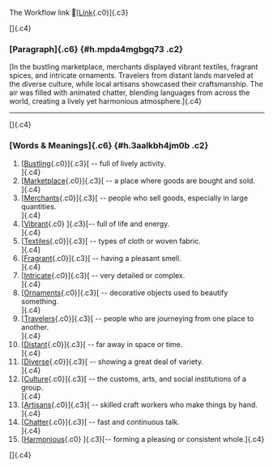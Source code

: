 The Workflow link
👏[[Link](https://www.google.com/url?q=http://www.google.com&sa=D&source=editors&ust=1756738124881545&usg=AOvVaw3Rbc111HULMER-RGh7zkA6){.c0}]{.c3}

[]{.c4}

### [Paragraph]{.c6} {#h.mpda4mgbgq73 .c2}

[In the bustling marketplace, merchants displayed vibrant textiles,
fragrant spices, and intricate ornaments. Travelers from distant lands
marveled at the diverse culture, while local artisans showcased their
craftsmanship. The air was filled with animated chatter, blending
languages from across the world, creating a lively yet harmonious
atmosphere.]{.c4}

------------------------------------------------------------------------

[]{.c4}

### [Words & Meanings]{.c6} {#h.3aalkbh4jm0b .c2}

1.  [[Bustling](https://www.google.com/url?q=http://www.google.com&sa=D&source=editors&ust=1756738124882174&usg=AOvVaw2FwDDuCYIuAmnHoKy2jGBu){.c0}]{.c3}[ --
    full of lively activity.\
    ]{.c4}
2.  [[Marketplace](https://www.google.com/url?q=http://www.google.com&sa=D&source=editors&ust=1756738124882312&usg=AOvVaw0TU4K6SN4XTkLsiouu6NwM){.c0}]{.c3}[ --
    a place where goods are bought and sold.\
    ]{.c4}
3.  [[Merchants](https://www.google.com/url?q=http://www.google.com&sa=D&source=editors&ust=1756738124882435&usg=AOvVaw2u_qOK86kvtU4ORG2Dl9Ug){.c0}]{.c3}[ --
    people who sell goods, especially in large quantities.\
    ]{.c4}
4.  [[Vibrant](https://www.google.com/url?q=http://www.google.com&sa=D&source=editors&ust=1756738124882563&usg=AOvVaw38wEQg3XPQa2BnB4eXeAXt){.c0}
    ]{.c3}[-- full of life and energy.\
    ]{.c4}
5.  [[Textiles](https://www.google.com/url?q=http://www.google.com&sa=D&source=editors&ust=1756738124882671&usg=AOvVaw22e-ikQrH5szmgMw_9kJmn){.c0}]{.c3}[ --
    types of cloth or woven fabric.\
    ]{.c4}
6.  [[Fragrant](https://www.google.com/url?q=http://www.google.com&sa=D&source=editors&ust=1756738124882777&usg=AOvVaw2cDnkGigfAyCnl2uhdL90M){.c0}]{.c3}[ --
    having a pleasant smell.\
    ]{.c4}
7.  [[Intricate](https://www.google.com/url?q=http://www.google.com&sa=D&source=editors&ust=1756738124882880&usg=AOvVaw2-Fc0piE9_euedlwLFueFH){.c0}]{.c3}[ --
    very detailed or complex.\
    ]{.c4}
8.  [[Ornaments](https://www.google.com/url?q=http://www.google.com&sa=D&source=editors&ust=1756738124882984&usg=AOvVaw3PKXLVx4GHUwqwIIKSMngE){.c0}]{.c3}[ --
    decorative objects used to beautify something.\
    ]{.c4}
9.  [[Travelers](https://www.google.com/url?q=http://www.google.com&sa=D&source=editors&ust=1756738124883102&usg=AOvVaw3n1tSPIUjrlX3AL89-r8oz){.c0}]{.c3}[ --
    people who are journeying from one place to another.\
    ]{.c4}
10. [[Distant](https://www.google.com/url?q=http://www.google.com&sa=D&source=editors&ust=1756738124883226&usg=AOvVaw08bR9yxTdMpMDuQJyrPL2l){.c0}]{.c3}[ --
    far away in space or time.\
    ]{.c4}
11. [[Diverse](https://www.google.com/url?q=http://www.google.com&sa=D&source=editors&ust=1756738124883331&usg=AOvVaw10vOacD1MIz_YCE-mCoVhI){.c0}]{.c3}[ --
    showing a great deal of variety.\
    ]{.c4}
12. [[Culture](https://www.google.com/url?q=http://www.google.com&sa=D&source=editors&ust=1756738124883439&usg=AOvVaw3DremsqeePElfR3NZo10Td){.c0}]{.c3}[ --
    the customs, arts, and social institutions of a group.\
    ]{.c4}
13. [[Artisans](https://www.google.com/url?q=http://www.google.com&sa=D&source=editors&ust=1756738124883565&usg=AOvVaw2aCnmPyLhuBMsGpY2fZ1t3){.c0}]{.c3}[ --
    skilled craft workers who make things by hand.\
    ]{.c4}
14. [[Chatter](https://www.google.com/url?q=http://www.google.com&sa=D&source=editors&ust=1756738124883690&usg=AOvVaw1aPxNQQEedIVUY98gxoxyh){.c0}]{.c3}[ --
    fast and continuous talk.\
    ]{.c4}
15. [[Harmonious](https://www.google.com/url?q=http://www.google.com&sa=D&source=editors&ust=1756738124883794&usg=AOvVaw25546pZcUu_K_-NPIaTqT9){.c0}
    ]{.c3}[-- forming a pleasing or consistent whole.]{.c4}

[]{.c4}
